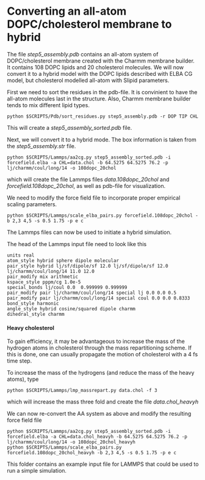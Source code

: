 # Converting an all-atom DOPC/cholesterol membrane to hybrid

The file *step5_assembly.pdb* contains an all-atom system of DOPC/cholesterol membrane created with the Charmm membrane builder. It contains 108 DOPC lipids and 20 cholesterol molecules. We will now convert it to a hybrid model with the DOPC lipids described with ELBA CG model, but cholesterol modelled all-atom with Slipid parameters.

First we need to sort the residues in the pdb-file. It is convinient to have the all-atom molecules last in the structure. Also, Charmm membrane builder tends to mix different lipid types.

    python $SCRIPTS/Pdb/sort_residues.py step5_assembly.pdb -r DOP TIP CHL

This will create a *step5_assembly_sorted.pdb* file.

Next, we will convert it to a hybrid mode. The box information is taken from the *step5_assembly.str* file.

    python $SCRIPTS/Lammps/aa2cg.py step5_assembly_sorted.pdb -i forcefield.elba -a CHL=data.chol -b 64.5275 64.5275 76.2 -p lj/charmm/coul/long/14 -o 108dopc_20chol

which will create the file Lammps files *data.108dopc_20chol* and *forcefield.108dopc_20chol*, as well as pdb-file for visualization.

We need to modify the force field file to incorporate proper empirical scaling parameters.

    python $SCRIPTS/Lammps/scale_elba_pairs.py forcefield.108dopc_20chol -b 2,3 4,5 -s 0.5 1.75 -p e c

The Lammps files can now be used to initiate a hybrid simulation.

The head of the Lammps input file need to look like this

    units real
    atom_style hybrid sphere dipole molecular
    pair_style hybrid lj/sf/dipole/sf 12.0 lj/sf/dipole/sf 12.0 lj/charmm/coul/long/14 11.0 12.0
    pair_modify mix arithmetic
    kspace_style pppm/cg 1.0e-5
    special_bonds lj/coul 0.0  0.999999 0.999999
    pair_modify pair lj/charmm/coul/long/14 special lj 0.0 0.0 0.5
    pair_modify pair lj/charmm/coul/long/14 special coul 0.0 0.0 0.8333
    bond_style harmonic
    angle_style hybrid cosine/squared dipole charmm
    dihedral_style charmm

#### Heavy cholesterol

To gain efficiency, it may be advantageous to increase the mass of the hydrogen atoms in cholesterol through the mass repartitioning scheme. If this is done, one can usually propagate the motion of cholesterol with a 4 fs time step.

To increase the mass of the hydrogens (and reduce the mass of the heavy atoms), type

    python $SCRIPTS/Lammps/lmp_massrepart.py data.chol -f 3

which will increase the mass three fold and create the file *data.chol_heavyh*

We can now re-convert the AA system as above and modify the resulting force field file

    python $SCRIPTS/Lammps/aa2cg.py step5_assembly_sorted.pdb -i forcefield.elba -a CHL=data.chol_heavyh -b 64.5275 64.5275 76.2 -p lj/charmm/coul/long/14 -o 108dopc_20chol_heavyh
    python $SCRIPTS/Lammps/scale_elba_pairs.py forcefield.108dopc_20chol_heavyh -b 2,3 4,5 -s 0.5 1.75 -p e c

This folder contains an example input file for LAMMPS that could be used to run a simple simulation.
